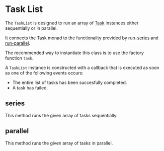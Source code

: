 # Task List

The `TaskList` is designed to run an array of [Task](task.md) instances either sequentially or in parallel.

It connects the Task monad to the functionality provided by [run-series](https://github.com/feross/run-series) and [run-parallel](https://github.com/feross/run-parallel).

The recommended way to instantiate this class is to use the factory function `task`.

A `TaskList` instance is constructed with a callback that is executed as soon as one of the following events occurs:
- The entire list of tasks has been succesfully completed.
- A task has failed. 

## series

This method runs the given array of tasks sequentially. 

## parallel

This method runs the given array of tasks in parallel.